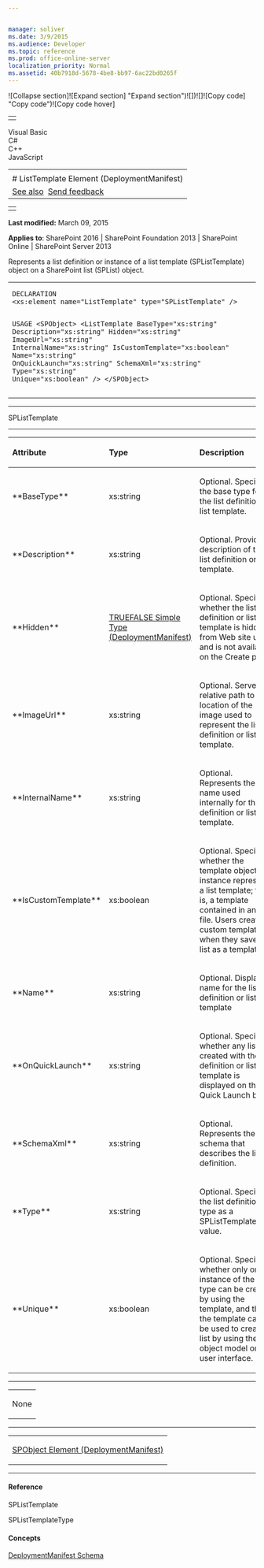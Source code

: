 ```yaml
---


manager: soliver
ms.date: 3/9/2015
ms.audience: Developer
ms.topic: reference
ms.prod: office-online-server
localization_priority: Normal
ms.assetid: 40b7918d-5678-4be8-bb97-6ac22bd0265f
---
```


![Collapse
section]![Expand
section] "Expand section")![]()![])![]![]()![Copy
code] "Copy code")![Copy code
hover]
<table>
<tbody>
<tr class="odd">
<td align="left"></td>
</tr>
</tbody>
</table>

Visual Basic  
C\#  
C++  
JavaScript  

<table>
<tbody>
<tr class="odd">
<td align="left"><span id="runningHeaderText"></span></td>
</tr>
<tr class="even">
<td align="left"># ListTemplate Element (DeploymentManifest)</td>
</tr>
<tr class="odd">
<td align="left"><a href="#seeAlsoToggle">See also</a>  <span id="headfeedbackarea" class="feedbackhead"><a href="javascript:SubmitFeedback(&#39;docthis@Microsoft.com&#39;,&#39;&#39;,&#39;&#39;,&#39;&#39;,&#39;1.0.18082.1225&#39;,&#39;%0\dThank%20you%20for%20your%20feedback.%20The%20developer%20writing%20teams%20use%20your%20feedback%20to%20improve%20documentation.%20While%20we%20are%20reviewing%20your%20feedback,%20we%20may%20send%20you%20e-mail%20to%20ask%20for%20clarification%20or%20feedback%20on%20a%20solution.%20We%20do%20not%20use%20your%20e-mail%20address%20for%20any%20other%20purpose%20and%20we%20delete%20it%20after%20we%20finish%20our%20review.%0\AFor%20further%20information%20about%20the%20privacy%20policies%20of%20Microsoft,%20please%20see%20http://privacy.microsoft.com/en-us/default.aspx.%0\A%0\d&#39;,&#39;Customer%20feedback&#39;);">Send feedback</a></span></td>
</tr>
</tbody>
</table>

<table>
<colgroup>
<col width="100%" />
</colgroup>
<tbody>
<tr class="odd">
<td align="left"></td>
</tr>
</tbody>
</table>

**Last modified:** March 09, 2015

**Applies to**: SharePoint 2016 | SharePoint Foundation 2013 |
SharePoint Online | SharePoint Server 2013

Represents a list definition or instance of a list template (<span
sdata="cer" target="T:Microsoft.SharePoint.SPListTemplate"><span
class="nolink">SPListTemplate</span></span>) object on a SharePoint list
(<span sdata="cer" target="T:Microsoft.SharePoint.SPList"><span
class="nolink">SPList</span></span>) object.

<span codelanguage="other"></span>
<table>
<colgroup>
<col width="100%" />
</colgroup>
<tbody>
<tr class="odd">
<td align="left"><pre><code>DECLARATION
&lt;xs:element name=&quot;ListTemplate&quot; type=&quot;SPListTemplate&quot; /&gt;

USAGE
&lt;SPObject&gt;
        &lt;ListTemplate
                BaseType=&quot;xs:string&quot;
                Description=&quot;xs:string&quot;
                Hidden=&quot;xs:string&quot;
                ImageUrl=&quot;xs:string&quot;
                InternalName=&quot;xs:string&quot;
                IsCustomTemplate=&quot;xs:boolean&quot;
                Name=&quot;xs:string&quot;
                OnQuickLaunch=&quot;xs:string&quot;
                SchemaXml=&quot;xs:string&quot;
                Type=&quot;xs:string&quot;
                Unique=&quot;xs:boolean&quot;
        /&gt;
&lt;/SPObject&gt;</code></pre></td>
</tr>
</tbody>
</table>


-----------------------------------------------------------------------------------------------------------------------------------------------------------------------------------------

<span sdata="cer" target="T:Microsoft.SharePoint.SPListTemplate"><span
class="nolink">SPListTemplate</span></span>


-----------------------------------------------------------------------------------------------------------------------------------------------------------------------------------------------

<table>
<colgroup>
<col width="33%" />
<col width="33%" />
<col width="33%" />
</colgroup>
<thead>
<tr class="header">
<th align="left"><p>Attribute</p></th>
<th align="left"><p>Type</p></th>
<th align="left"><p>Description</p></th>
</tr>
</thead>
<tbody>
<tr class="odd">
<td align="left"><p>**BaseType**</p></td>
<td align="left"><p>xs:string</p></td>
<td align="left"><p>Optional. Specifies the base type for the list definition or list template.</p></td>
</tr>
<tr class="even">
<td align="left"><p>**Description**</p></td>
<td align="left"><p>xs:string</p></td>
<td align="left"><p>Optional. Provides a description of the list definition or list template.</p></td>
</tr>
<tr class="odd">
<td align="left"><p>**Hidden**</p></td>
<td align="left"><p><span sdata="link"><a href="truefalse-simple-type-deploymentmanifest.md">TRUEFALSE Simple Type (DeploymentManifest)</a></span></p></td>
<td align="left"><p>Optional. Specifies whether the list definition or list template is hidden from Web site users and is not available on the Create page.</p></td>
</tr>
<tr class="even">
<td align="left"><p>**ImageUrl**</p></td>
<td align="left"><p>xs:string</p></td>
<td align="left"><p>Optional. Server-relative path to the location of the image used to represent the list definition or list template.</p></td>
</tr>
<tr class="odd">
<td align="left"><p>**InternalName**</p></td>
<td align="left"><p>xs:string</p></td>
<td align="left"><p>Optional. Represents the name used internally for the list definition or list template.</p></td>
</tr>
<tr class="even">
<td align="left"><p>**IsCustomTemplate**</p></td>
<td align="left"><p>xs:boolean</p></td>
<td align="left"><p>Optional. Specifies whether the template object instance represents a list template; that is, a template contained in an .stp file. Users create custom templates when they save a list as a template.</p></td>
</tr>
<tr class="odd">
<td align="left"><p>**Name**</p></td>
<td align="left"><p>xs:string</p></td>
<td align="left"><p>Optional. Display name for the list definition or list template</p></td>
</tr>
<tr class="even">
<td align="left"><p>**OnQuickLaunch**</p></td>
<td align="left"><p>xs:string</p></td>
<td align="left"><p>Optional. Specifies whether any list created with the list definition or list template is displayed on the Quick Launch bar.</p></td>
</tr>
<tr class="odd">
<td align="left"><p>**SchemaXml**</p></td>
<td align="left"><p>xs:string</p></td>
<td align="left"><p>Optional. Represents the schema that describes the list definition.</p></td>
</tr>
<tr class="even">
<td align="left"><p>**Type**</p></td>
<td align="left"><p>xs:string</p></td>
<td align="left"><p>Optional. Specifies the list definition type as a <span sdata="cer" target="T:Microsoft.SharePoint.SPListTemplateType"><span class="nolink">SPListTemplateType</span></span> value.</p></td>
</tr>
<tr class="odd">
<td align="left"><p>**Unique**</p></td>
<td align="left"><p>xs:boolean</p></td>
<td align="left"><p>Optional. Specifies whether only one instance of the list type can be created by using the template, and that the template cannot be used to create a list by using the object model or user interface.</p></td>
</tr>
</tbody>
</table>


---------------------------------------------------------------------------------------------------------------------------------------------------------------------------------------------------

<table>
<colgroup>
<col width="100%" />
</colgroup>
<tbody>
<tr class="odd">
<td align="left"><p>None</p></td>
</tr>
</tbody>
</table>


----------------------------------------------------------------------------------------------------------------------------------------------------------------------------------------------------

<table>
<colgroup>
<col width="100%" />
</colgroup>
<tbody>
<tr class="odd">
<td align="left"><p><span sdata="link"><a href="spobject-element-deploymentmanifest.md">SPObject Element (DeploymentManifest)</a></span></p></td>
</tr>
</tbody>
</table>


-------------------------------------------------------------------------------------------------------------------------------------------------------------------------------------------

#### Reference

<span sdata="cer" target="T:Microsoft.SharePoint.SPListTemplate"><span
class="nolink">SPListTemplate</span></span>

<span sdata="cer"
target="T:Microsoft.SharePoint.SPListTemplateType"><span
class="nolink">SPListTemplateType</span></span>

#### Concepts

[DeploymentManifest
Schema](deploymentmanifest-schema.md)</span>








